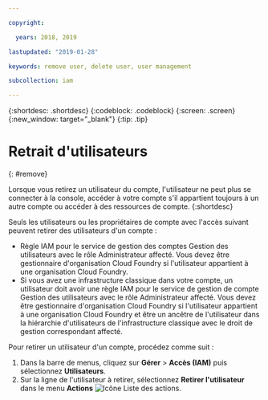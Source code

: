 ```yaml
---

copyright:

  years: 2018, 2019

lastupdated: "2019-01-28"

keywords: remove user, delete user, user management

subcollection: iam

---
```


{:shortdesc: .shortdesc}
{:codeblock: .codeblock}
{:screen: .screen}
{:new_window: target="_blank"}
{:tip: .tip}

# Retrait d'utilisateurs
{: #remove}

Lorsque vous retirez un utilisateur du compte, l'utilisateur ne peut plus se connecter à la console, accéder à votre compte s'il appartient toujours à un autre compte ou accéder à des ressources de compte.
{:shortdesc}

Seuls les utilisateurs ou les propriétaires de compte avec l'accès suivant peuvent retirer des utilisateurs d'un compte :

* Règle IAM pour le service de gestion des comptes Gestion des utilisateurs avec le rôle Administrateur affecté. Vous devez être gestionnaire d'organisation Cloud Foundry si l'utilisateur appartient à une organisation Cloud Foundry.
* Si vous avez une infrastructure classique dans votre compte, un utilisateur doit avoir une règle IAM pour le service de gestion de compte Gestion des utilisateurs avec le rôle Administrateur affecté. Vous devez être gestionnaire d'organisation Cloud Foundry si l'utilisateur appartient à une organisation Cloud Foundry et être un ancêtre de l'utilisateur dans la hiérarchie d'utilisateurs de l'infrastructure classique avec le droit de gestion correspondant affecté.

Pour retirer un utilisateur d'un compte, procédez comme suit :

1. Dans la barre de menus, cliquez sur **Gérer** &gt; **Accès (IAM)** puis sélectionnez **Utilisateurs**.
2. Sur la ligne de l'utilisateur à retirer, sélectionnez **Retirer l'utilisateur** dans le menu **Actions** ![Icône Liste des actions](../icons/action-menu-icon.svg).
